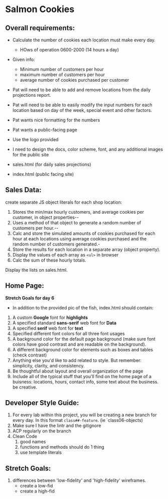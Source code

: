 # Salmon Cookies

## Overall requirements:
- Calculate the number of cookies each location must make every day.
    - HOws of operation 0600-2000 (14 hours a day)

- Given info:
    - Minimum number of customers per hour
    - maximum number of customers per hour
    - average number of cookies purchased per customer

- Pat will need to be able to add and remove locations from the daily projections report.
- Pat will need to be able to easily modify the input numbers for each location based on day of the week, special event and other factors.
- Pat wants nice formatting for the numbers

- Pat wants a public-facing page
- Use the logo provided
- I need to design the docs, color scheme, font, and any additional images for the public site

- sales.html (for daily sales projections)
- index.html (public facing site)

## Sales Data:
create separate JS object literals for each shop location:
1. Stores the min/max hourly customers, and average cookies per customer, in object properties--
1. Uses a method of that object to generate a random number of customers per hour.--
1. Calc and store the simulated amounts of cookies purchased for each hour at each locations using average cookies purchased and the random number of customers generated.-
1. Store the results for each location in a separate array (object property).
1. Display the values of each array as `<ul>` in browser
1. Calc the sum of these hourly totals.

Display the lists on sales.html.

## Home Page:
**Stretch Goals for day 6**
- In addition to the provided pic of the fish, index.html should contain:
1. A custom **Google** font for **highlights**
1. A specified standard **sans-serif** web font for **Data**
1. A specified **serif** web font for **text**
1. Specified different font colors for all three font usages
1. A background color for the default page background (make sure font colors have good contrast and are readable on the background).
1. A different background color for elements such as boxes and tables (check contrast)
1. Anything else you'd like to add related to style. But remember: simplicity, clarity, and consistency.
1. Be thoughtful about layout and overall organization of the page
1. Include all of the typical stuff that you'll find on the home page of a buisness: locations, hours, contact info, some text about the business. be creative.

## Developer Style Guide:
1. For every lab within this project, you will be creating a new branch for every day. In this format `class##-feature`. (ie `class06-objects)
1. Make sure I have the lintr and the gitignore
1. ACP regularly on the branch
1. Clean Code
    1. good names
    1. functions and methods should do 1 thing
    1. use template literals
  
## Stretch Goals:
1. differences between 'low-fidelity' and 'high-fidelity' wireframes.
    - create a low-fid
    - create a high-fid
  
